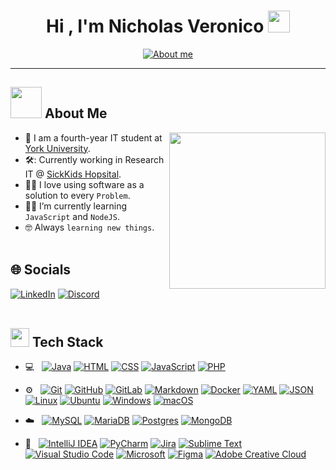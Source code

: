 <div align="center">
  <h1 align="center"><b>Hi , I'm Nicholas Veronico </b><img src="https://media.giphy.com/media/hvRJCLFzcasrR4ia7z/giphy.gif" width="35"></h1>
  <a href="https://git.io/typing-svg"><img src="https://readme-typing-svg.demolab.com?font=Poppins&size=28&pause=1000&color=7D53F7&center=true&random=false&width=435&lines=IT+Student;Software+Developer;System+Administrator;Tech+Enthusiast" alt="About me" /></a>
</div>

---

## <picture><img src="https://media1.giphy.com/media/v1.Y2lkPTc5MGI3NjExYnIyN2lyY3A1aXN2ZG50cmRyZmZ3YmQ3eXhubGkyaWozMm82d2M5dyZlcD12MV9pbnRlcm5hbF9naWZfYnlfaWQmY3Q9cw/KN7qC8FCG8qO11x912/giphy.gif" width = 50px></picture> About Me

<picture> <img align="right" src="https://media1.giphy.com/media/v1.Y2lkPTc5MGI3NjExNXAzMWhicjEyNmpqa2l6bm1laHV2OXBvNnhzdmdwc295cHVhczVnNyZlcD12MV9pbnRlcm5hbF9naWZfYnlfaWQmY3Q9cw/62PQv0smnhacoItYG9/source.gif" width = 250px></picture>

- :school: I am a fourth-year IT student at [York University](https://yorku.ca).
- 🛠️: Currently working in Research IT @ [SickKids Hopsital](https://www.sickkids.ca/).
- :technologist: I love using software as a solution to every `Problem`.
- :student: I’m currently learning `JavaScript` and `NodeJS`.
- :nerd_face: Always `learning new things`.
  <br><br>

## 🌐 Socials

  [![LinkedIn](https://img.shields.io/badge/Linkedin-%230077B5.svg?logo=linkedin&logoColor=white)](https://www.linkedin.com/in/nicholasveronico/)
	[![Discord](https://img.shields.io/badge/Discord-%235865F2.svg?&logo=discord&logoColor=white)](https://discordlookup.com/user/97399878019194880)
 <br><br>

## <picture><img src="https://media2.giphy.com/media/QssGEmpkyEOhBCb7e1/giphy.gif?cid=ecf05e47a0n3gi1bfqntqmob8g9aid1oyj2wr3ds3mg700bl&rid=giphy.gif" width = 30px></picture> Tech Stack

- 💻 &nbsp;
  [![Java](https://img.shields.io/badge/Java-%23ED8B00.svg?logo=openjdk&logoColor=white)](#)
  [![HTML](https://img.shields.io/badge/HTML-%23E34F26.svg?logo=html5&logoColor=white)](#)
  [![CSS](https://img.shields.io/badge/CSS-1572B6?logo=css3&logoColor=fff)](#)
  [![JavaScript](https://img.shields.io/badge/JavaScript-F7DF1E?logo=javascript&logoColor=000)](#)
  [![PHP](https://img.shields.io/badge/php-%23777BB4.svg?&logo=php&logoColor=white)](#)

- ⚙️ &nbsp;
  [![Git](https://img.shields.io/badge/Git-F05032?logo=git&logoColor=fff)](#)
  [![GitHub](https://img.shields.io/badge/GitHub-%23121011.svg?logo=github&logoColor=white)](#)
  [![GitLab](https://img.shields.io/badge/GitLab-FC6D26?logo=gitlab&logoColor=fff)](#)
  [![Markdown](https://img.shields.io/badge/Markdown-%23000000.svg?logo=markdown&logoColor=white)](#)
  [![Docker](https://img.shields.io/badge/Docker-2496ED?logo=docker&logoColor=fff)](#)
  [![YAML](https://img.shields.io/badge/YAML-CB171E?logo=yaml&logoColor=fff)](#)
  [![JSON](https://img.shields.io/badge/JSON-000?logo=json&logoColor=fff)](#)
  [![Linux](https://img.shields.io/badge/Linux-FCC624?logo=linux&logoColor=black)](#)
  [![Ubuntu](https://img.shields.io/badge/Ubuntu-E95420?logo=ubuntu&logoColor=white)](#)
  [![Windows](https://img.shields.io/badge/Windows-0078D6?logo=windows&logoColor=white)](#)
  [![macOS](https://img.shields.io/badge/macOS-000000?logo=macos&logoColor=F0F0F0)](#)

- ☁️ &nbsp;
  [![MySQL](https://img.shields.io/badge/MySQL-4479A1?logo=mysql&logoColor=fff)](#)
  [![MariaDB](https://img.shields.io/badge/MariaDB-003545?logo=mariadb&logoColor=white)](#)
  [![Postgres](https://img.shields.io/badge/Postgres-%23316192.svg?logo=postgresql&logoColor=white)](#)
  [![MongoDB](https://img.shields.io/badge/MongoDB-%234ea94b.svg?logo=mongodb&logoColor=white)](#)

- 🔧 &nbsp;
  [![IntelliJ IDEA](https://img.shields.io/badge/IntelliJIDEA-000000.svg?logo=intellij-idea&logoColor=white)](#)
  [![PyCharm](https://img.shields.io/badge/PyCharm-143?logo=pycharm&logoColor=black&color=black&labelColor=green)](#)
  [![Jira](https://img.shields.io/badge/Jira-0052CC?logo=jira&logoColor=fff)](#)
  [![Sublime Text](https://img.shields.io/badge/Sublime%20Text-%23575757.svg?logo=sublime-text&logoColor=important)](#)
  [![Visual Studio Code](https://img.shields.io/badge/Visual%20Studio%20Code-0078d7.svg?logo=visual-studio-code&logoColor=white)](#)
  [![Microsoft](https://img.shields.io/badge/Microsoft-0078D4?logo=microsoft&logoColor=white)](#)
  [![Figma](https://img.shields.io/badge/Figma-F24E1E?logo=figma&logoColor=white)](#)
  [![Adobe Creative Cloud](https://img.shields.io/badge/Adobe%20Creative%20Cloud-DA1F26?logo=Adobe%20Creative%20Cloud&logoColor=white)](#)
  
  <br><br>
